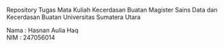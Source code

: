 Repository Tugas Mata Kuliah Kecerdasan Buatan
Magister Sains Data dan Kecerdasan Buatan
Universitas Sumatera Utara

Nama  : Hasnan Aulia Haq  
NIM   : 247056014
